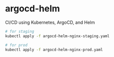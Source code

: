 # argocd-helm
 CI/CD using Kubernetes, ArgoCD, and Helm 

```bash
# for staging
kubectl apply -f argocd-helm-nginx-staging.yaml

# for prod
kubectl apply -f argocd-helm-nginx-prod.yaml
```
